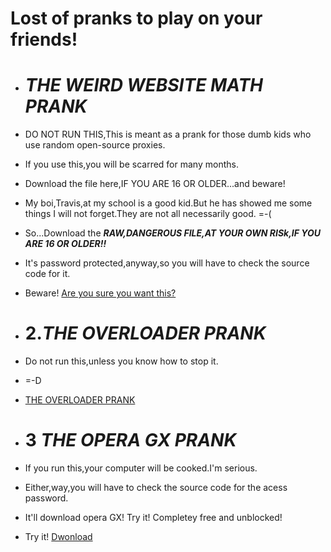 # Lost of pranks to play on your friends!
- # ***THE WEIRD WEBSITE MATH PRANK***
- DO NOT RUN THIS,This is meant as a prank for those dumb kids who use random open-source proxies.
- If you use this,you will be scarred for many months.
- Download the file here,IF YOU ARE 16 OR OLDER...and beware!
- My boi,Travis,at my school is a good kid.But he has showed me some things I will not forget.They are not all necessarily good. =-(
- So...Download the ***RAW,DANGEROUS FILE,AT YOUR OWN RISk,IF YOU ARE 16 OR OLDER!!***
- It's password protected,anyway,so you will have to check the source code for it.
- Beware! [Are you sure you want this?](https://github.com/Exploit-Master122/CPMMath/blob/main/donotdownload.html)

- # 2.***THE OVERLOADER PRANK***
- Do not run this,unless you know how to stop it.
- =-D
- [THE OVERLOADER PRANK](https://github.com/Exploit-Master122/CPMMath/blob/main/don'tdownloadthisplease.html)

- # 3 ***THE OPERA GX PRANK***
- If you run this,your computer will be cooked.I'm serious.
- Either,way,you will have to check the source code for the acess password.
- It'll download opera GX! Try it! Completey free and unblocked!
- Try it! [Dwonload](https://github.com/Exploit-Master122/CPMMath/blob/main/verysafeoperagxdownload.html)
